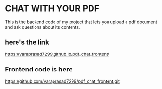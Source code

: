 # CHAT WITH YOUR PDF
This is the backend code of my project that lets you upload a pdf document and ask questions about its contents.

## here's the link 
https://varaprasad7299.github.io/pdf_chat_frontent/

## Frontend code is here
https://github.com/varaprasad7299/pdf_chat_frontent.git
